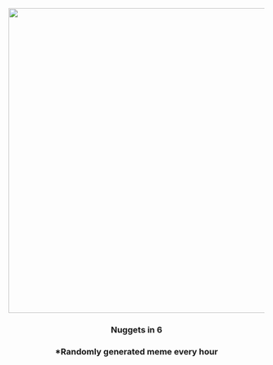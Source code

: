<p align="center">
        <img src="https://i.redd.it/zcmwpqyeg4u81.gif" width="600" height="600">
        </p>
        <h3 align="center">Nuggets in 6</h3>
        <h3 align="center">*Randomly generated meme every hour</h3>
    